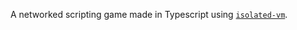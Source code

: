 A networked scripting game made in Typescript using [`isolated-vm`](https://github.com/laverdet/isolated-vm).
